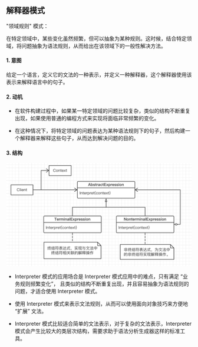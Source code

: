 ## 解释器模式

"领域规则" 模式：

在特定领域中，某些变化虽然频繁，但可以抽象为某种规则。这时候，结合特定领域，将问题抽象为语法规则，从而给出在该领域下的一般性解决方法。

#### 1. 意图

给定一个语言，定义它的文法的一种表示，并定义一种解释器，这个解释器使用该表示来解释语言中的句子。

#### 2. 动机

- 在软件构建过程中，如果某一特定领域的问题比较复杂，类似的结构不断重复出现，如果使用普通的编程方式来实现将面临非常频繁的变化。

- 在这种情况下，将特定领域的问题表达为某种语法规则下的句子，然后构建一个解释器来解释这些句子，从而达到解决问题的目的。 

#### 3. 结构

![解释器模式](../imgs/Interpreter.png)

- Interpreter 模式的应用场合是 Interpreter 模式应用中的难点，只有满足 “业务规则频繁变化”， 且类似的结构不断重复出现，并且容易抽象为语法规则的问题，才适合使用 Interpreter 模式。

-  使用 Interpreter 模式来表示文法规则，从而可以使用面向对象技巧来方便地 “扩展” 文法。

- Interpreter 模式比较适合简单的文法表示，对于复杂的文法表示，Interpreter 模式会产生比较大的类层次结构，需要求助于语法分析生成器这样的标准工具。 